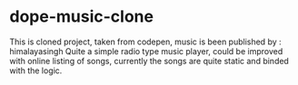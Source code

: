 # dope-music-clone
This is cloned project, taken from codepen, music is been published by : himalayasingh
Quite a simple radio type music player, could be improved with online listing of songs,
currently the songs are quite static and binded with the logic.
